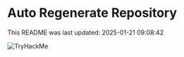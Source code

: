 # Auto Regenerate Repository

This README was last updated: 2025-01-21 09:08:42

 ![TryHackMe](https://tryhackme.com/badge/533634)